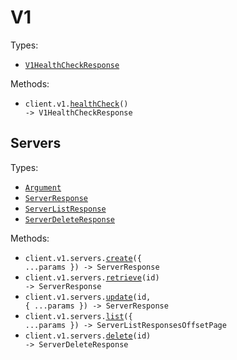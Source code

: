 # V1

Types:

- <code><a href="./src/resources/v1/v1.ts">V1HealthCheckResponse</a></code>

Methods:

- <code title="get /api/v1/health">client.v1.<a href="./src/resources/v1/v1.ts">healthCheck</a>() -> V1HealthCheckResponse</code>

## Servers

Types:

- <code><a href="./src/resources/v1/servers.ts">Argument</a></code>
- <code><a href="./src/resources/v1/servers.ts">ServerResponse</a></code>
- <code><a href="./src/resources/v1/servers.ts">ServerListResponse</a></code>
- <code><a href="./src/resources/v1/servers.ts">ServerDeleteResponse</a></code>

Methods:

- <code title="post /api/v1/servers">client.v1.servers.<a href="./src/resources/v1/servers.ts">create</a>({ ...params }) -> ServerResponse</code>
- <code title="get /api/v1/servers/{id}">client.v1.servers.<a href="./src/resources/v1/servers.ts">retrieve</a>(id) -> ServerResponse</code>
- <code title="put /api/v1/servers/{id}">client.v1.servers.<a href="./src/resources/v1/servers.ts">update</a>(id, { ...params }) -> ServerResponse</code>
- <code title="get /api/v1/servers">client.v1.servers.<a href="./src/resources/v1/servers.ts">list</a>({ ...params }) -> ServerListResponsesOffsetPage</code>
- <code title="delete /api/v1/servers/{id}">client.v1.servers.<a href="./src/resources/v1/servers.ts">delete</a>(id) -> ServerDeleteResponse</code>

